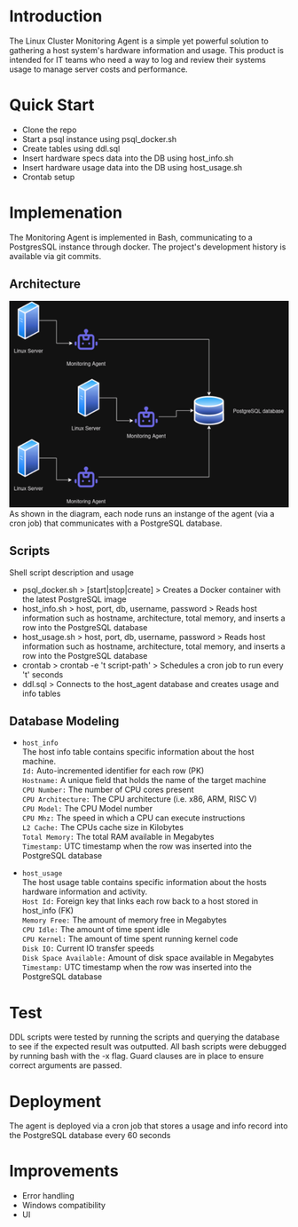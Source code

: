 # Introduction
The Linux Cluster Monitoring Agent is a simple yet powerful solution to gathering a host system's hardware information and usage. This product is intended for IT teams who need a way to log and review their systems usage to manage server costs and performance. 

# Quick Start
- Clone the repo
- Start a psql instance using psql_docker.sh
- Create tables using ddl.sql
- Insert hardware specs data into the DB using host_info.sh
- Insert hardware usage data into the DB using host_usage.sh
- Crontab setup

# Implemenation
The Monitoring Agent is implemented in Bash, communicating to a PostgresSQL instance through docker. The project's development history is available via git commits.

## Architecture
![Architecture Diagram](assets/architecture.png) <br />
As shown in the diagram, each node runs an instange of the agent (via a cron job) that communicates with a PostgreSQL database.

## Scripts
Shell script description and usage
- psql_docker.sh > [start|stop|create] > Creates a Docker container with the latest PostgreSQL image
- host_info.sh > host, port, db, username, password > Reads host information such as hostname, architecture, total memory, and inserts a row into the PostgreSQL database
- host_usage.sh > host, port, db, username, password > Reads host information such as hostname, architecture, total memory, and inserts a row into the PostgreSQL database
- crontab > crontab -e 't script-path' > Schedules a cron job to run every 't' seconds
- ddl.sql > Connects to the host_agent database and creates usage and info tables

## Database Modeling
- `host_info` <br >
The host info table contains specific information about the host machine. <br />
`Id:` Auto-incremented identifier for each row (PK) <br />
`Hostname:` A unique field that holds the name of the target machine <br />
`CPU Number:` The number of CPU cores present <br />
`CPU Architecture:` The CPU architecture (i.e. x86, ARM, RISC V) <br />
`CPU Model:` The CPU Model number <br />
`CPU Mhz:` The speed in which a CPU can execute instructions <br />
`L2 Cache:` The CPUs cache size in Kilobytes <br />
`Total Memory:` The total RAM available in Megabytes <br />
`Timestamp:` UTC timestamp when the row was inserted into the PostgreSQL database <br />

- `host_usage` <br />
The host usage table contains specific information about the hosts hardware information and activity. <br />
`Host Id:` Foreign key that links each row back to a host stored in host_info (FK) <br />
`Memory Free:` The amount of memory free in Megabytes <br />
`CPU Idle:` The amount of time spent idle <br />
`CPU Kernel:` The amount of time spent running kernel code <br />
`Disk IO:` Current IO transfer speeds <br />
`Disk Space Available:` Amount of disk space available in Megabytes <br />
`Timestamp:` UTC timestamp when the row was inserted into the PostgreSQL database <br />

# Test
DDL scripts were tested by running the scripts and querying the database to see if the expected result was outputted.
All bash scripts were debugged by running bash with the -x flag. Guard clauses are in place to ensure correct arguments are passed.

# Deployment
The agent is deployed via a cron job that stores a usage and info record into the PostgreSQL database every 60 seconds

# Improvements
- Error handling
- Windows compatibility
- UI 
